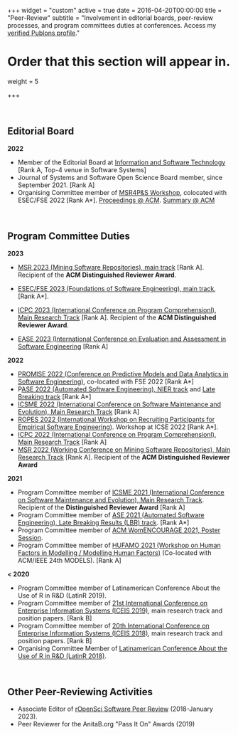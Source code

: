 +++
widget = "custom"
active = true
date = 2016-04-20T00:00:00
title = "Peer-Review"
subtitle = "Involvement in editorial boards, peer-review processes, and program committees duties at conferences. Access my [verified Publons profile](https://publons.com/researcher/1234715/melina-vidoni/peer-review/)."

# Order that this section will appear in.
weight = 5

+++

</br>


## Editorial Board

**2022**

- Member of the Editorial Board at [Information and Software Technology](https://www.journals.elsevier.com/information-and-software-technology/editorial-board/melina-vidoni) [Rank A, Top-4 venue in Software Systems]
- Journal of Systems and Software Open Science Board member, since September 2021. [Rank A]
- Organising Committee member of [MSR4P&S Workshop](https://2022.esec-fse.org/track/fse-2022-workshops), colocated with ESEC/FSE 2022 [Rank A*]. [Proceedings @ ACM](../publication/2022-msr4ps/). [Summary @ ACM](../publication/2023-msr4ps-sen/)



</br>

## Program Committee Duties

**2023**

- [MSR 2023 (Mining Software Repositories), main track](https://conf.researchr.org/committee/msr-2023/msr-2023-technical-papers-program-committee) [Rank A]. Recipient of the **ACM Distinguished Reviewer Award**. [<i class="fas fa-file-pdf" style="color:#850101"></i>](../pdf/2023-msracm.pdf)

- [ESEC/FSE 2023 (Foundations of Software Engineering), main track](https://2023.esec-fse.org/track/fse-2023-research-papers), [Rank A*].
- [ICPC 2023 (International Conference on Program Comprehensionl), Main Research Track](https://conf.researchr.org/committee/icpc-2023/icpc-2023-research-program-committee) [Rank A]. Recipient of the **ACM Distinguished Reviewer Award**. [<i class="fas fa-file-pdf" style="color:#850101"></i>](../pdf/2023-icpcacm.pdf)
- [EASE 2023 (International Conference on Evaluation and Assessment in Software Engineering](https://conf.researchr.org/committee/ease-2023/ease-2023-research-program-committee) [Rank A]







**2022**

- [PROMISE 2022 (Conference on Predictive Models and Data Analytics in Software Engineering)](https://promiseconf.github.io/2022/index.html), co-located with FSE 2022 [Rank A*]
- P[ASE 2022 (Automated Software Engineering), NIER track](https://conf.researchr.org/committee/ase-2022/ase-2022-nier-track-program-committee) and [Late Breaking track](https://conf.researchr.org/committee/ase-2022/ase-2022-late-breaking-results-program-committee) [Rank A*]
- [ICSME 2022 (International Conference on Software Maintenance and Evolution), Main Research Track](https://cyprusconferences.org/icsme2022/program-committee-of-the-technical-track/) [Rank A]
- [ROPES 2022 (International Workshop on Recruiting Participants for Empirical Software Engineering)](https://ropes-workshops.github.io/ropes22/). Workshop at ICSE 2022 [Rank A*].
- [ICPC 2022 (International Conference on Program Comprehensionl), Main Research Track](https://conf.researchr.org/committee/icpc-2022/icpc-2022-research-program-committee) [Rank A]
- [MSR 2022 (Working Conference on Mining Software Repositories), Main Research Track](https://conf.researchr.org/committee/msr-2022/msr-2022-technical-papers-program-committee) [Rank A]. Recipient of the **ACM Distinguished Reviewer Award** [<i class="fas fa-file-pdf" style="color:#850101"></i>](../publication/msr22-vidoni-distinguishedreviewer.pdf)






**2021**

- Program Committee member of [ICSME 2021 (International Conference on Software Maintenance and Evolution), Main Research Track](https://icsme2021.github.io/ProgramCommittee.html). Recipient of the **Distinguished Reviewer Award** [<i class="fas fa-link" style="color:#002db3"></i>](https://twitter.com/aserebrenik/status/1444009795355349014?s=20) [Rank A]
- Program Committee member of [ASE 2021 (Automated Software Engineering), Late Breaking Results (LBR) track](https://conf.researchr.org/committee/ase-2021/ase-2021-late-breaking-results-program-committee). [Rank A*]
- Program Committee member of [ACM WomENCOURAGE 2021, Poster Session](https://womencourage.acm.org/2021/poster-evaluation-committee/).
- Program Committee member of [HUFAMO 2021 (Workshop on Human Factors in Modelling / Modelling Human Factors)](https://www.monash.edu/it/humanise-lab/hufamo21) (Co-located with ACM/IEEE 24th MODELS). [Rank A]



**< 2020**

- Program Committee member of Latinamerican Conference About the Use of R in R&D (LatinR 2019).
- Program Committee member of [21st International Conference on Enterprise Information Systems (ICEIS 2019)](http://www.iceis.org/ProgramCommittee.aspx?y=2019), main research track and position papers. [Rank B]
- Program Committee member of [20th International Conference on Enterprise Information Systems (ICEIS 2018)](http://www.iceis.org/ProgramCommittee.aspx?y=2018), main research track and position papers. [Rank B]
- Organising Committee Member of [Latinamerican Conference About the Use of R in R&D (LatinR 2018)](http://latin-r.com/equipo/).





</br>

## Other Peer-Reviewing Activities

- Associate Editor of [rOpenSci Software Peer Review](https://ropensci.org/blog/2019/01/31/more_editors/) (2018-January 2023).
- Peer Reviewer for the AnitaB.org "Pass It On" Awards (2019)


